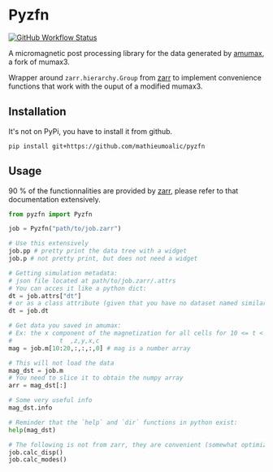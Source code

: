 # Pyzfn
<a href="https://github.com/Mathieumoalic/pyzfn/actions?query=workflow%3A%22Tests%22">
<img alt="GitHub Workflow Status" src="https://img.shields.io/github/workflow/status/Mathieumoalic/pyzfn/Tests.svg">
</a>

A micromagnetic post processing library for the data generated by [amumax](https://github.com/MathieuMoalic/amumax), a fork of mumax3.

Wrapper around `zarr.hierarchy.Group` from [zarr](https://zarr.readthedocs.io/en/stable/) to implement convenience functions that work with the ouput of a modified mumax3.

## Installation
It's not on PyPi, you have to install it from github.
```
pip install git+https://github.com/mathieumoalic/pyzfn
```

## Usage

90 % of the functionnalities are provided by [zarr](https://zarr.readthedocs.io/en/stable/), please refer to that documentation extensively.

```python
from pyzfn import Pyzfn

job = Pyzfn("path/to/job.zarr")

# Use this extensively
job.pp # pretty print the data tree with a widget
job.p # not pretty print, but does not need a widget

# Getting simulation metadata:
# json file located at path/to/job.zarr/.attrs
# You can acces it like a python dict:
dt = job.attrs["dt"] 
# or as a class attribute (given that you have no dataset named similarly):
dt = job.dt

# Get data you saved in amumax:
# Ex: the x component of the magnetization for all cells for 10 <= t < 20 
#             t  ,z,y,x,c
mag = job.m[10:20,:,:,:,0] # mag is a number array

# This will not load the data
mag_dst = job.m
# You need to slice it to obtain the numpy array
arr = mag_dst[:]

# Some very useful info
mag_dst.info

# Reminder that the `help` and `dir` functions in python exist:
help(mag_dst)

# The following is not from zarr, they are convenient (somewhat optimized) post processing functions
job.calc_disp()
job.calc_modes()
```
